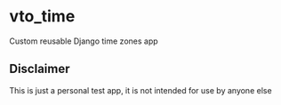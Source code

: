 # vto_time
Custom reusable Django time zones app 

## Disclaimer
This is just a personal test app, it is not intended for use by anyone else